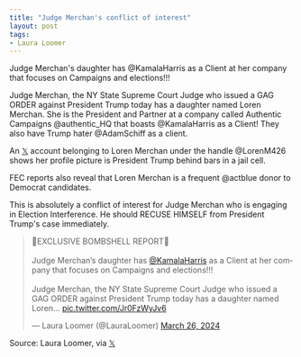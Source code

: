 ```yaml
---
title: "Judge Merchan's conflict of interest"
layout: post
tags:
- Laura Loomer
---
```


Judge Merchan's daughter has @KamalaHarris as a Client at her company that focuses on Campaigns and elections!!!

Judge Merchan, the NY State Supreme Court Judge who issued a GAG ORDER against President Trump today has a daughter named Loren Merchan. She is the President and Partner at a company called Authentic Campaigns @authentic_HQ that boasts @KamalaHarris as a Client! They also have Trump hater @AdamSchiff as a client.

An [𝕏](https://x.com) account belonging to Loren Merchan under the handle @LorenM426 shows her profile picture is President Trump behind bars in a jail cell.

FEC reports also reveal that Loren Merchan is a frequent @actblue donor to Democrat candidates.

This is absolutely a conflict of interest for Judge Merchan who is engaging in Election Interference. He should RECUSE HIMSELF from President Trump's case immediately.

<blockquote class="twitter-tweet"><p lang="en" dir="ltr">🚨EXCLUSIVE BOMBSHELL REPORT🚨<br /><br />Judge Merchan’s daughter has <a href="https://twitter.com/KamalaHarris?ref_src=twsrc%5Etfw">@KamalaHarris</a> as a Client at her company that focuses on Campaigns and elections!!! <br /><br />Judge Merchan, the NY State Supreme Court Judge who issued a GAG ORDER against President Trump today has a daughter named Loren… <a href="https://t.co/Jr0FzWyJv6">pic.twitter.com/Jr0FzWyJv6</a></p>&mdash; Laura Loomer (@LauraLoomer) <a href="https://twitter.com/LauraLoomer/status/1772739965320913189?ref_src=twsrc%5Etfw">March 26, 2024</a></blockquote> <script async src="https://platform.twitter.com/widgets.js" charset="utf-8"></script>

Source: Laura Loomer, via [𝕏](https://x.com)
